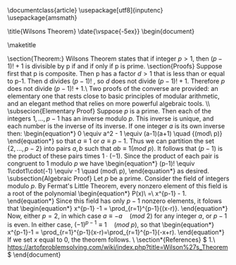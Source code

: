 \documentclass{article}
\usepackage[utf8]{inputenc}
\usepackage{amsmath}

\title{Wilsons Theorem}
\date{\vspace{-5ex}}
\begin{document}

\maketitle

\section{Theorem:}
Wilsons Theorem states that if integer $p>1$, then $(p-1)! + 1$ is divisible by p if and if only if p is prime.
\section{Proofs}
Suppose first that p is composite. Then p has a factor $d>1$  that is less than or equal to p-1. Then d divides $(p-1)!$ , so $d$ does not divide $(p-1)! + 1$. Therefore $p$ does not divide $(p-1)! + 1$.\\
Two proofs of the converse are provided: an elementary one that rests close to basic principles of modular arithmetic, and an elegant method that relies on more powerful algebraic tools.
\\\\
\subsecion{Elementary Proof}
Suppose $p$ is a prime. Then each of the integers $1, . . . , p-1$ has an inverse modulo $p$. This inverse is unique, and each number is the inverse of its inverse. If one integer $a$ is its own inverse then:
\begin{equation*}
    0 \equiv a^2 - 1 \equiv (a-1)(a+1) \quad {(mod\  p)}
\end{equation*}
so that $a \equiv 1$ or $a \equiv p-1$. Thus we can partition the set $\{2, . . . , p-2\}$ into pairs ${a,b}$ such that $ab \equiv 1 (mod\ p)$. It follows that $(p-1)$ is the product of these pairs times $1\cdot(-1)$. Since the product of each pair is congruent to 1 modulo $p$ we have
\begin{equation*}
    (p-1)! \equiv 1\cdot1\cdot(-1) \equiv -1 \quad (mod\ p),
\end{equation*}
as desired.
\subsection{Algebraic Proof}
Let $p$ be a prime. Consider the field of integers modulo $p.$ By Fermat's Little Theorem, every nonzero element of this field is a root of the polynomial
\begin{equation*}
    P(x)\ =\ x^{p-1} - 1.
\end{equation*}
Since this field has only $p-1$ nonzero elements, it folows that
\begin{equation*}
    x^{p-1} -1 = \prod_{r=1}^{p-1}{(x-r)}.
\end{equation*}
Now, either $p=2$, in which case $a \equiv -a\quad (mod\ 2)$ for any integer $a$, or $p-1$ is even. In either case, $(-1)^{p-1} \equiv 1\quad (mod\ p)$, so that
\begin{equation*}
    x^{p-1}-1 = \prod_{r=1}^{p-1}(x-r)=\prod_{r=1}^{p-1}(-x+r).
\end{equation*}
If we set $x$ equal to $0$, the theorem follows.
\\
\section*{References}
$ 1.\ https://artofproblemsolving.com/wiki/index.php?title=Wilson%27s_Theorem $
\end{document}
